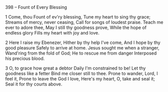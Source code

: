 398 – Fount of Every Blessing


1
Come, thou Fount of ev'ry blessing,
Tune my heart to sing thy grace;
Streams of mercy, never ceasing, 
Call for songs of loudest praise.
Teach me ever to adore thee,
May I still thy goodness prove,
While the hope of endless glory
Fills my heart with joy and love.

2
Here I raise my Ebenezer,
Hither by thy help I've come,
And I hope by thy good pleasure
Safely to arrive at home.
Jesus sought me when a stranger,
Wand'ring from the fold of God;
He to rescue me from danger
Interposed his precious blood.

3
O, to grace how great a debtor
Daily I'm constrained to be!
Let thy goodness like a fetter
Bind me closer still to thee.
Prone to wander, Lord, I feel it,
Prone to leave the God I love,
Here's my heart, O, take and seal it;
Seal it for thy courts above.
